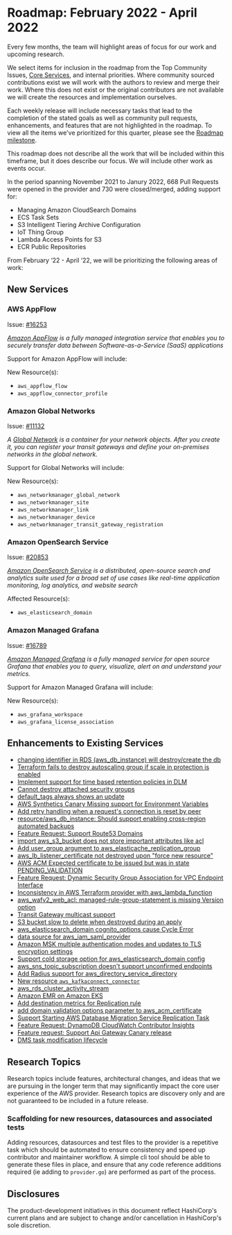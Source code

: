 # Roadmap:  February 2022 - April 2022

Every few months, the team will highlight areas of focus for our work and upcoming research.

We select items for inclusion in the roadmap from the Top Community Issues, [Core Services](../contributing/core-services.md), and internal priorities. Where community sourced contributions exist we will work with the authors to review and merge their work. Where this does not exist or the original contributors are not available we will create the resources and implementation ourselves.

Each weekly release will include necessary tasks that lead to the completion of the stated goals as well as community pull requests, enhancements, and features that are not highlighted in the roadmap. To view all the items we've prioritized for this quarter, please see the [Roadmap milestone](https://github.com/hashicorp/terraform-provider-aws/milestone/138).

This roadmap does not describe all the work that will be included within this timeframe, but it does describe our focus. We will include other work as events occur.

In the period spanning November 2021 to Janury 2022, 668 Pull Requests were opened in the provider and 730 were closed/merged, adding support for:

- Managing Amazon CloudSearch Domains
- ECS Task Sets
- S3 Intelligent Tiering Archive Configuration
- IoT Thing Group
- Lambda Access Points for S3
- ECR Public Repositories

From February ‘22 - April ‘22, we will be prioritizing the following areas of work:

## New Services  

### AWS AppFlow

Issue: [#16253](https://github.com/hashicorp/terraform-provider-aws/issues/16253)

_[Amazon AppFlow](https://aws.amazon.com/appflow/) is a fully managed integration service that enables you to securely transfer data between Software-as-a-Service (SaaS) applications_

Support for Amazon AppFlow will include:

New Resource(s):

- `aws_appflow_flow`
- `aws_appflow_connector_profile`


### Amazon Global Networks

Issue: [#11132](https://github.com/hashicorp/terraform-provider-aws/issues/11132)

_A [Global Network](https://docs.aws.amazon.com/vpc/latest/tgwnm/global-networks.html) is a container for your network objects. After you create it, you can register your transit gateways and define your on-premises networks in the global network._

Support for Global Networks will include:

New Resource(s):

- `aws_networkmanager_global_network`
- `aws_networkmanager_site`
- `aws_networkmanager_link`
- `aws_networkmanager_device`
- `aws_networkmanager_transit_gateway_registration`

### Amazon OpenSearch Service

Issue: [#20853](https://github.com/hashicorp/terraform-provider-aws/issues/20853)

_[Amazon OpenSearch Service](https://aws.amazon.com/opensearch-service/) is a distributed, open-source search and analytics suite used for a broad set of use cases like real-time application monitoring, log analytics, and website search_

Affected Resource(s):

- `aws_elasticsearch_domain`

### Amazon Managed Grafana

Issue: [#16789](https://github.com/hashicorp/terraform-provider-aws/issues/16789)

_[Amazon Managed Grafana](https://aws.amazon.com/grafana) is a fully managed service for open source Grafana that enables you to query, visualize, alert on and understand your metrics._

Support for Amazon Managed Grafana will include:

New Resource(s):

- `aws_grafana_workspace`
- `aws_grafana_license_association`

## Enhancements to Existing Services

- [changing identifier in RDS (aws_db_instance) will destroy/create the db](https://github.com/hashicorp/terraform-provider-aws/issues/507)
- [Terraform fails to destroy autoscaling group if scale in protection is enabled](https://github.com/hashicorp/terraform-provider-aws/issues/5278)
- [Implement support for time based retention policies in DLM](https://github.com/hashicorp/terraform-provider-aws/issues/11456)
- [Cannot destroy attached security groups](https://github.com/hashicorp/terraform-provider-aws/issues/13593)
- [default_tags always shows an update](https://github.com/hashicorp/terraform-provider-aws/issues/18311)
- [AWS Synthetics Canary Missing support for Environment Variables](https://github.com/hashicorp/terraform-provider-aws/issues/17948)
- [Add retry handling when a request's connection is reset by peer](https://github.com/hashicorp/terraform-provider-aws/issues/10715)
- [resource/aws_db_instance: Should support enabling cross-region automated backups](https://github.com/hashicorp/terraform-provider-aws/issues/16708)
- [Feature Request: Support Route53 Domains](https://github.com/hashicorp/terraform-provider-aws/issues/88)
- [import aws_s3_bucket does not store important attributes like acl](https://github.com/hashicorp/terraform-provider-aws/issues/6193)
- [Add user_group argument to aws_elasticache_replication_group](https://github.com/hashicorp/terraform-provider-aws/issues/20328)
- [aws_lb_listener_certificate not destroyed upon "force new resource"](https://github.com/hashicorp/terraform-provider-aws/issues/7761)
- [AWS ACM Expected certificate to be issued but was in state PENDING_VALIDATION](https://github.com/hashicorp/terraform-provider-aws/issues/9338)
- [Feature Request: Dynamic Security Group Association for VPC Endpoint Interface](https://github.com/hashicorp/terraform-provider-aws/issues/10429)
- [Inconsistency in AWS Terraform provider with aws_lambda_function](https://github.com/hashicorp/terraform-provider-aws/issues/11787)
- [aws_wafv2_web_acl: managed-rule-group-statement is missing Version option](https://github.com/hashicorp/terraform-provider-aws/issues/21546)
- [Transit Gateway multicast support](https://github.com/hashicorp/terraform-provider-aws/issues/11120)
- [S3 bucket slow to delete when destroyed during an apply](https://github.com/hashicorp/terraform-provider-aws/issues/12146)
- [aws_elasticsearch_domain cognito_options cause Cycle Error](https://github.com/hashicorp/terraform-provider-aws/issues/5557)
- [data source for aws_iam_saml_provider](https://github.com/hashicorp/terraform-provider-aws/issues/7283)
- [Amazon MSK multiple authentication modes and updates to TLS encryption settings](https://github.com/hashicorp/terraform-provider-aws/issues/20956)
- [Support cold storage option for aws_elasticsearch_domain config](https://github.com/hashicorp/terraform-provider-aws/issues/19593)
- [aws_sns_topic_subscription doesn't support unconfirmed endpoints](https://github.com/hashicorp/terraform-provider-aws/issues/7782)
- [Add Radius support for aws_directory_service_directory](https://github.com/hashicorp/terraform-provider-aws/issues/12639)
- [New resource `aws_kafkaconnect_connector`](https://github.com/hashicorp/terraform-provider-aws/issues/20942)
- [aws_rds_cluster_activity_stream](https://github.com/hashicorp/terraform-provider-aws/pull/22097)
- [Amazon EMR on Amazon EKS](https://github.com/hashicorp/terraform-provider-aws/issues/16717)
- [Add destination metrics for Replication rule](https://github.com/hashicorp/terraform-provider-aws/issues/16347)
- [add domain validation options parameter to aws_acm_certificate](https://github.com/hashicorp/terraform-provider-aws/issues/3851)
- [Support Starting AWS Database Migration Service Replication Task](https://github.com/hashicorp/terraform-provider-aws/issues/2083)
- [Feature Request: DynamoDB CloudWatch Contributor Insights](https://github.com/hashicorp/terraform-provider-aws/issues/13933)
- [Feature request: Support Api Gateway Canary release](https://github.com/hashicorp/terraform-provider-aws/issues/2727)
- [DMS task modification lifecycle](https://github.com/hashicorp/terraform-provider-aws/issues/2236)

## Research Topics

Research topics include features, architectural changes, and ideas that we are pursuing in the longer term that may significantly impact the core user experience of the AWS provider. Research topics are discovery only and are not guaranteed to be included in a future release.

### Scaffolding for new resources, datasources and associated tests

Adding resources, datasources and test files to the provider is a repetitive task which should be automated to ensure consistency and speed up contributor and maintainer workflow. A simple cli tool should be able to generate these files in place, and ensure that any code reference additions required (ie adding to `provider.go`) are performed as part of the process.

## Disclosures

The product-development initiatives in this document reflect HashiCorp's current plans and are subject to change and/or cancellation in HashiCorp's sole discretion.

